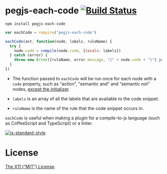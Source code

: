 pegjs-each-code [![Build Status](https://travis-ci.org/lydell/pegjs-each-code.png?branch=master)](https://travis-ci.org/lydell/pegjs-each-code)
===============

`npm install pegjs-each-code`

```js
var eachCode = require("pegjs-each-code")

eachCode(ast, function(node, labels, ruleName) {
  try {
    node.code = compile(node.code, {locals: labels})
  } catch (error) {
    throw new Error([ruleName, error.message, "{" + node.code + "}"].join("\n\n"))
  }
})
```

- The function passed to `eachCode` will be run once for each node with a
  `code` property, such as “action”, “semantic and” and “semantic not” nodes,
  [except the initializer](changelog.md#why-not-the-initializer).

- `labels` is an array of all the labels that are available to the code
  snippet.

- `ruleName` is the name of the rule that the code snippet occurs in.

`eachCode` is useful when making a plugin for a compile-to-js language (such as
CoffeeScript and TypeScript) or a linter.

[![js-standard-style](https://cdn.rawgit.com/feross/standard/master/badge.svg)](https://github.com/feross/standard)


License
=======

[The X11 (“MIT”) License](LICENSE).

